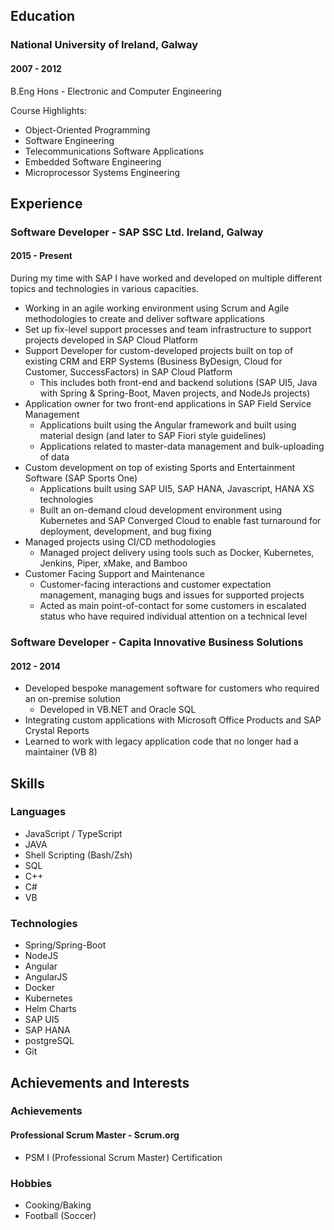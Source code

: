 Education
---

### National University of Ireland, Galway
#### 2007 - 2012
B.Eng Hons - Electronic and Computer Engineering

Course Highlights:
- Object-Oriented Programming
- Software Engineering
- Telecommunications Software Applications
- Embedded Software Engineering
- Microprocessor Systems Engineering

Experience
---

### Software Developer - SAP SSC Ltd. Ireland, Galway
#### 2015 - Present

During my time with SAP I have worked and developed on multiple different topics and technologies in various capacities.

- Working in an agile working environment using Scrum and Agile methodologies to create and deliver software applications
- Set up fix-level support processes and team infrastructure to support projects developed in SAP Cloud Platform
- Support Developer for custom-developed projects built on top of existing CRM and ERP Systems (Business ByDesign, Cloud for Customer, SuccessFactors) in SAP Cloud Platform
    - This includes both front-end and backend solutions (SAP UI5, Java with Spring & Spring-Boot, Maven projects, and NodeJs projects)
- Application owner for two front-end applications in SAP Field Service Management
    - Applications built using the Angular framework and built using material design (and later to SAP Fiori style guidelines)
    - Applications related to master-data management and bulk-uploading of data
- Custom development on top of existing Sports and Entertainment Software (SAP Sports One)
    - Applications built using SAP UI5, SAP HANA, Javascript, HANA XS technologies
    - Built an on-demand cloud development environment using Kubernetes and SAP Converged Cloud to enable fast turnaround for deployment, development, and bug fixing
- Managed projects using CI/CD methodologies
    - Managed project delivery using tools such as Docker, Kubernetes, Jenkins, Piper, xMake, and Bamboo
- Customer Facing Support and Maintenance
    - Customer-facing interactions and customer expectation management, managing bugs and issues for supported projects
    - Acted as main point-of-contact for some customers in escalated status who have required individual attention on a technical level

### Software Developer - Capita Innovative Business Solutions
#### 2012 - 2014
- Developed bespoke management software for customers who required an on-premise solution
    - Developed in VB.NET and Oracle SQL
- Integrating custom applications with Microsoft Office Products and SAP Crystal Reports
- Learned to work with legacy application code that no longer had a maintainer (VB 8)

Skills
---

### Languages

- JavaScript / TypeScript
- JAVA
- Shell Scripting (Bash/Zsh)
- SQL
- C++
- C#
- VB

### Technologies

- Spring/Spring-Boot
- NodeJS
- Angular
- AngularJS
- Docker
- Kubernetes
- Helm Charts
- SAP UI5
- SAP HANA
- postgreSQL
- Git

Achievements and Interests
---

### Achievements

#### Professional Scrum Master -  Scrum.org

- PSM I (Professional Scrum Master) Certification

### Hobbies
- Cooking/Baking
- Football (Soccer)